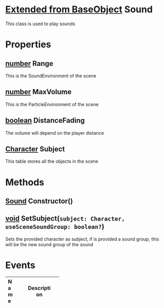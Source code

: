 # [Extended from BaseObject](BaseObject.md) Sound 
This class is used to play sounds
	 
# Properties

## [number](number.md) Range
This is the SoundEnvironment of the scene
		
## [number](number.md) MaxVolume
This is the ParticleEnvironment of the scene
		
## [boolean](boolean.md) DistanceFading
The volume will depend on the player distance

## [Character](Character.md) Subject
This table stores all the objects in the scene
		


# Methods

## [Sound](Sound.md) Constructor() 
 
## [void](https://create.roblox.com/docs/scripting/luau/nil) SetSubject(`subject: Character, useSceneSoundGroup: boolean?`) 
 Sets the provided character as subject, if is provided a sound group, this will be the new sound group of the sound
	

# Events
|<div style="width:20%; max-size: 20%">Name</div>|<div style="width:80%; max-size: 80%">Description</div>|
|---|---|



